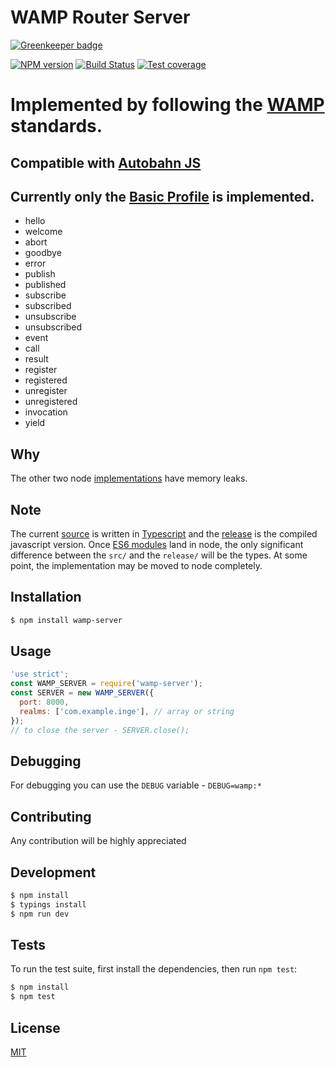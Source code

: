 # WAMP Router Server

[![Greenkeeper badge](https://badges.greenkeeper.io/ivaylopivanov/wamp-server.svg)](https://greenkeeper.io/)

[![NPM version][npm-image]][npm-url]
[![Build Status][travis-image]][travis-url]
[![Test coverage][coveralls-image]][coveralls-url]

# Implemented by following the [WAMP](https://tools.ietf.org/html/draft-oberstet-hybi-tavendo-wamp-02) standards.

## Compatible with [Autobahn JS](http://autobahn.ws/js/)

## Currently only the [Basic Profile](https://tools.ietf.org/html/draft-oberstet-hybi-tavendo-wamp-02#page-7) is implemented.
 - hello
 - welcome
 - abort
 - goodbye
 - error
 - publish
 - published
 - subscribe
 - subscribed
 - unsubscribe
 - unsubscribed
 - event
 - call
 - result
 - register
 - registered
 - unregister
 - unregistered
 - invocation
 - yield

## Why
The other two node [implementations](http://wamp-proto.org/implementations/#routers) have memory leaks.

## Note
The current [source](https://github.com/ivaylopivanov/wamp-server/tree/master/src) is written in [Typescript](https://www.typescriptlang.org/) and the [release](https://github.com/ivaylopivanov/wamp-server/tree/master/release) is the compiled javascript version. Once [ES6 modules](http://www.ecma-international.org/ecma-262/6.0/#sec-imports) land in node, the only significant difference between the `src/` and the `release/` will be the types. At some point, the implementation may be moved to node completely.

## Installation

```bash
$ npm install wamp-server
```

## Usage

```js
'use strict';
const WAMP_SERVER = require('wamp-server');
const SERVER = new WAMP_SERVER({
  port: 8000,
  realms: ['com.example.inge'], // array or string
});
// to close the server - SERVER.close();
```

## Debugging

For debugging you can use the `DEBUG` variable - `DEBUG=wamp:*`

## Contributing

Any contribution will be highly appreciated

## Development

```bash
$ npm install
$ typings install
$ npm run dev
```

## Tests

  To run the test suite, first install the dependencies, then run `npm test`:

```bash
$ npm install
$ npm test
```

## License

[MIT](https://github.com/ivaylopivanov/wamp-server/blob/master/LICENSE)

[npm-image]: https://badge.fury.io/js/wamp-server.svg
[npm-url]: https://npmjs.org/package/wamp-server
[travis-image]: https://travis-ci.org/ivaylopivanov/wamp-server.svg?branch=master
[travis-url]: https://travis-ci.org/ivaylopivanov/wamp-server
[coveralls-image]: https://coveralls.io/repos/ivaylopivanov/wamp-server/badge.svg
[coveralls-url]: https://coveralls.io/r/ivaylopivanov/wamp-server
